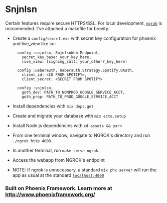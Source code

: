# Snjnlsn

Certain features require secure HTTPS/SSL. For local development, [`ngrok`](https://ngrok.com/) is reccomended. I've attached a makefile for brevity.

- Create a `config/secret.exs` with secret key configuration for phoenix and live_view like so:

  ```
    config :snjnlsn, SnjnlsnWeb.Endpoint,
      secret_key_base: your_key_here,
      live_view: [signing_salt: your_other?_key_here]

    config :ueberauth, Ueberauth.Strategy.Spotify.OAuth,
      client_id: <ID FROM SPOTIFY>,
      client_secret: <SECRET FROM SPOTIFY>

    config :snjnlsn,
      goth_dev: PATH_TO_NONPROD_GOOGLE_SERVICE_ACCT,
      goth_prop: PATH_TO_PROD_GOOGLE_SERVICE_ACCT
  ```

- Install dependencies with `mix deps.get`
- Create and migrate your database with `mix ecto.setup`
- Install Node.js dependencies with `cd assets && yarn`
- From one terminal window, navigate to NGROK's directory and run `./ngrok http 4000`.
- In another terminal, run `make serve-ngrok`
- Access the webapp from NGROK's endpoint
- NOTE: If ngrok is unnecessary, a standard `mix phx.server` will run the app as usual at the standard [`localhost:4000`](http://localhost:4000)

### Built on Phoenix Framework. Learn more at http://www.phoenixframework.org/
